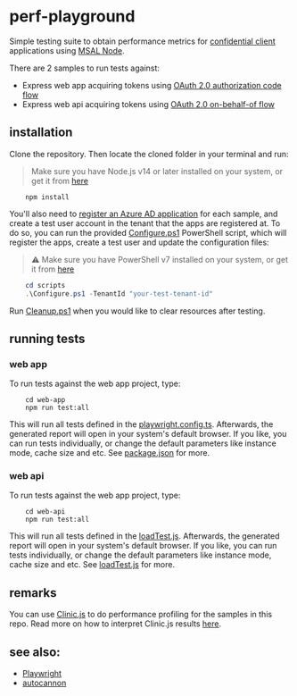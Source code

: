 # perf-playground

Simple testing suite to obtain performance metrics for [confidential client](https://learn.microsoft.com/azure/active-directory/develop/msal-client-applications) applications using [MSAL Node](https://github.com/AzureAD/microsoft-authentication-library-for-js/tree/dev/lib/msal-node).

There are 2 samples to run tests against:

* Express web app acquiring tokens using [OAuth 2.0 authorization code flow](https://learn.microsoft.com/azure/active-directory/develop/v2-oauth2-auth-code-flow)
* Express web api acquiring tokens using [OAuth 2.0 on-behalf-of flow](https://learn.microsoft.com/azure/active-directory/develop/v2-oauth2-on-behalf-of-flow)

## installation

Clone the repository. Then locate the cloned folder in your terminal and run:

> Make sure you have Node.js v14 or later installed on your system, or get it from [here](https://nodejs.org)

```console
    npm install
```

You'll also need to [register an Azure AD application](https://learn.microsoft.com/azure/active-directory/develop/quickstart-register-app) for each sample, and create a test user account in the tenant that the apps are registered at. To do so, you can run the provided [Configure.ps1](./scripts/Configure.ps1) PowerShell script, which will register the apps, create a test user and update the configuration files:

> :warning: Make sure you have PowerShell v7 installed on your system, or get it from [here](https://learn.microsoft.com/powershell/scripting/install/installing-powershell-on-windows?view=powershell-7.3)

```powershell
    cd scripts
    .\Configure.ps1 -TenantId "your-test-tenant-id"
```

Run [Cleanup.ps1](./scripts/Cleanup.ps1) when you would like to clear resources after testing.

## running tests

### web app

To run tests against the web app project, type:

```console
    cd web-app
    npm run test:all
```

This will run all tests defined in the [playwright.config.ts](./web-app/playwright.config.ts). Afterwards, the generated report will open in your system's default browser. If you like, you can run tests individually, or change the default parameters like instance mode, cache size and etc. See [package.json](./web-app/package.json) for more.

### web api

To run tests against the web app project, type:

```console
    cd web-api
    npm run test:all
```

This will run all tests defined in the [loadTest.js](./web-api/test/loadTest.js). Afterwards, the generated report will open in your system's default browser. If you like, you can run tests individually, or change the default parameters like instance mode, cache size and etc. See [loadTest.js](./web-api/test/loadTest.js) for more.

## remarks

You can use [Clinic.js](https://clinicjs.org/) to do performance profiling for the samples in this repo. Read more on how to interpret Clinic.js results [here](https://clinicjs.org/documentation/doctor/04-reading-a-profile/).

## see also:

* [Playwright](https://playwright.dev/)
* [autocannon](https://github.com/mcollina/autocannon)